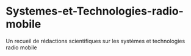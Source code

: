 # Systemes-et-Technologies-radio-mobile
Un recueil de rédactions scientifiques sur les systèmes et technologies radio mobile
